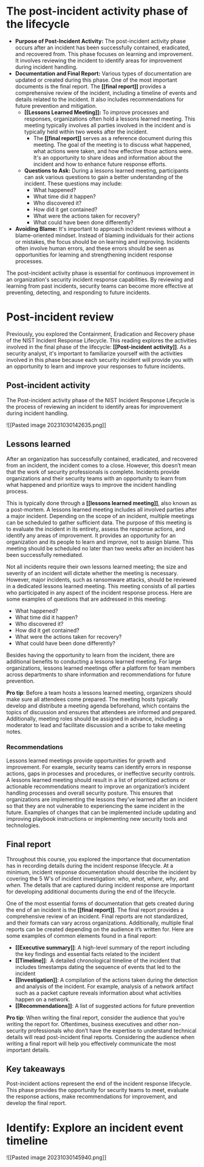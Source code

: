 # The post-incident activity phase of the lifecycle

- **Purpose of Post-Incident Activity:** The post-incident activity phase occurs after an incident has been successfully contained, eradicated, and recovered from. This phase focuses on learning and improvement. It involves reviewing the incident to identify areas for improvement during incident handling.
- **Documentation and Final Report:** Various types of documentation are updated or created during this phase. One of the most important documents is the final report. The **[[final report]]** provides a comprehensive review of the incident, including a timeline of events and details related to the incident. It also includes recommendations for future prevention and mitigation.
	- **[[Lessons Learned Meeting]]:** To improve processes and responses, organizations often hold a lessons learned meeting. This meeting typically involves all parties involved in the incident and is typically held within two weeks after the incident. 
		- The **[[final report]]** serves as a reference document during this meeting. The goal of the meeting is to discuss what happened, what actions were taken, and how effective those actions were. It's an opportunity to share ideas and information about the incident and how to enhance future response efforts.
	- **Questions to Ask:** During a lessons learned meeting, participants can ask various questions to gain a better understanding of the incident. These questions may include: 
		- What happened? 
		- What time did it happen? 
		- Who discovered it? 
		- How did it get contained? 
		- What were the actions taken for recovery? 
		- What could have been done differently?
- **Avoiding Blame:** It's important to approach incident reviews without a blame-oriented mindset. Instead of blaming individuals for their actions or mistakes, the focus should be on learning and improving. Incidents often involve human errors, and these errors should be seen as opportunities for learning and strengthening incident response processes.

The post-incident activity phase is essential for continuous improvement in an organization's security incident response capabilities. By reviewing and learning from past incidents, security teams can become more effective at preventing, detecting, and responding to future incidents.

# Post-incident review

Previously, you explored the Containment, Eradication and Recovery phase of the NIST Incident Response Lifecycle. This reading explores the activities involved in the final phase of the lifecycle: **[[Post-incident activity]]**. As a security analyst, it's important to familiarize yourself with the activities involved in this phase because each security incident will provide you with an opportunity to learn and improve your responses to future incidents.

## Post-incident activity

The Post-incident activity phase of the NIST Incident Response Lifecycle is the process of reviewing an incident to identify areas for improvement during incident handling.

![[Pasted image 20231030142635.png]]
## Lessons learned 

After an organization has successfully contained, eradicated, and recovered from an incident, the incident comes to a close. However, this doesn’t mean that the work of security professionals is complete. Incidents provide organizations and their security teams with an opportunity to learn from what happened and prioritize ways to improve the incident handling process.

This is typically done through a **[[lessons learned meeting]]**, also known as a post-mortem. A lessons learned meeting includes all involved parties after a major incident. Depending on the scope of an incident, multiple meetings can be scheduled to gather sufficient data. The purpose of this meeting is to evaluate the incident in its entirety, assess the response actions, and identify any areas of improvement. It provides an opportunity for an organization and its people to learn and improve, not to assign blame. This meeting should be scheduled no later than two weeks after an incident has been successfully remediated. 

Not all incidents require their own lessons learned meeting; the size and severity of an incident will dictate whether the meeting is necessary. However, major incidents, such as ransomware attacks, should be reviewed in a dedicated lessons learned meeting. This meeting consists of all parties who participated in any aspect of the incident response process. Here are some examples of questions that are addressed in this meeting:

- What happened?
- What time did it happen?
- Who discovered it?
- How did it get contained?
- What were the actions taken for recovery?
- What could have been done differently?

Besides having the opportunity to learn from the incident, there are additional benefits to conducting a lessons learned meeting. For large organizations, lessons learned meetings offer a platform for team members across departments to share information and recommendations for future prevention. 

**Pro tip**: Before a team hosts a lessons learned meeting, organizers should make sure all attendees come prepared. The meeting hosts typically develop and distribute a meeting agenda beforehand, which contains the topics of discussion and ensures that attendees are informed and prepared. Additionally, meeting roles should be assigned in advance, including a moderator to lead and facilitate discussion and a scribe to take meeting notes.

### **Recommendations**

Lessons learned meetings provide opportunities for growth and improvement. For example, security teams can identify errors in response actions, gaps in processes and procedures, or ineffective security controls. A lessons learned meeting should result in a list of prioritized actions or actionable recommendations meant to improve an organization’s incident handling processes and overall security posture. This ensures that organizations are implementing the lessons they’ve learned after an incident so that they are not vulnerable to experiencing the same incident in the future. Examples of changes that can be implemented include updating and improving playbook instructions or implementing new security tools and technologies.

## Final report

Throughout this course, you explored the importance that documentation has in recording details during the incident response lifecycle. At a minimum, incident response documentation should describe the incident by covering the 5 W's of incident investigation: _who_, _what_, _where_, _why_, and _when._ The details that are captured during incident response are important for developing additional documents during the end of the lifecycle.

One of the most essential forms of documentation that gets created during the end of an incident is the **[[final report]]**. The final report provides a comprehensive review of an incident. Final reports are not standardized, and their formats can vary across organizations. Additionally, multiple final reports can be created depending on the audience it’s written for. Here are some examples of common elements found in a final report:

- **[[Executive summary]]**: A high-level summary of the report including the key findings and essential facts related to the incident
- **[[Timeline]]**:  A detailed chronological timeline of the incident that includes timestamps dating the sequence of events that led to the incident
- **[[Investigation]]**: A compilation of the actions taken during the detection and analysis of the incident. For example, analysis of a network artifact such as a packet capture reveals information about what activities happen on a network.
- **[[Recommendations]]**: A list of suggested actions for future prevention

**Pro tip**: When writing the final report, consider the audience that you’re writing the report for. Oftentimes, business executives and other non-security professionals who don’t have the expertise to understand technical details will read post-incident final reports. Considering the audience when writing a final report will help you effectively communicate the most important details.

## Key takeaways

Post-incident actions represent the end of the incident response lifecycle. This phase provides the opportunity for security teams to meet, evaluate the response actions, make recommendations for improvement, and develop the final report.

# Identify: Explore an incident event timeline

![[Pasted image 20231030145940.png]]